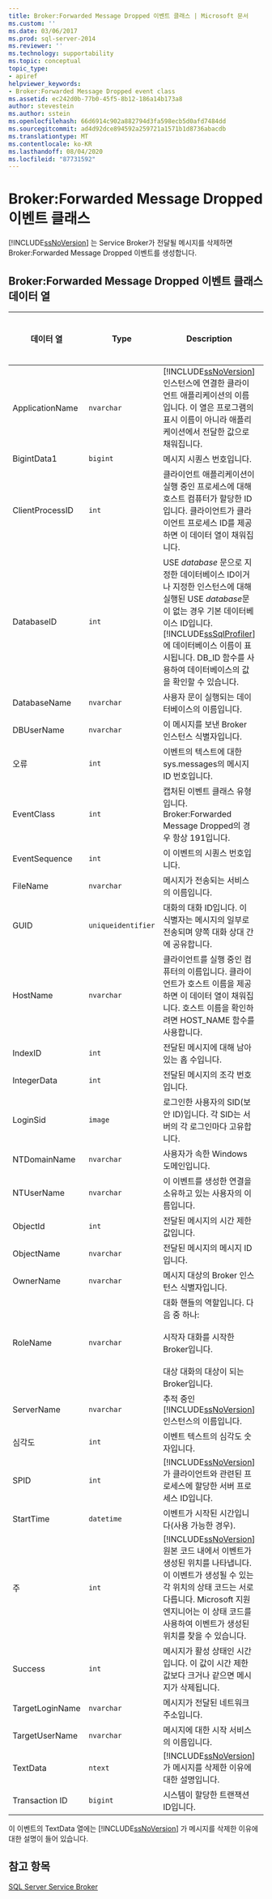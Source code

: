 ```yaml
---
title: Broker:Forwarded Message Dropped 이벤트 클래스 | Microsoft 문서
ms.custom: ''
ms.date: 03/06/2017
ms.prod: sql-server-2014
ms.reviewer: ''
ms.technology: supportability
ms.topic: conceptual
topic_type:
- apiref
helpviewer_keywords:
- Broker:Forwarded Message Dropped event class
ms.assetid: ec242d0b-77b0-45f5-8b12-186a14b173a8
author: stevestein
ms.author: sstein
ms.openlocfilehash: 66d6914c902a882794d3fa598ecb5d0afd7484dd
ms.sourcegitcommit: ad4d92dce894592a259721a1571b1d8736abacdb
ms.translationtype: MT
ms.contentlocale: ko-KR
ms.lasthandoff: 08/04/2020
ms.locfileid: "87731592"
---
```

# <a name="brokerforwarded-message-dropped-event-class"></a>Broker:Forwarded Message Dropped 이벤트 클래스
  [!INCLUDE[ssNoVersion](../../includes/ssnoversion-md.md)] 는 Service Broker가 전달될 메시지를 삭제하면 Broker:Forwarded Message Dropped 이벤트를 생성합니다.  
  
## <a name="brokerforwarded-message-dropped-event-class-data-columns"></a>Broker:Forwarded Message Dropped 이벤트 클래스 데이터 열  
  
|데이터 열|Type|Description|열 번호|필터 가능|  
|-----------------|----------|-----------------|-------------------|----------------|  
|ApplicationName|`nvarchar`|[!INCLUDE[ssNoVersion](../../includes/ssnoversion-md.md)]인스턴스에 연결한 클라이언트 애플리케이션의 이름입니다. 이 열은 프로그램의 표시 이름이 아니라 애플리케이션에서 전달한 값으로 채워집니다.|10|예|  
|BigintData1|`bigint`|메시지 시퀀스 번호입니다.|52|No|  
|ClientProcessID|`int`|클라이언트 애플리케이션이 실행 중인 프로세스에 대해 호스트 컴퓨터가 할당한 ID입니다. 클라이언트가 클라이언트 프로세스 ID를 제공하면 이 데이터 열이 채워집니다.|9|예|  
|DatabaseID|`int`|USE *database* 문으로 지정한 데이터베이스 ID이거나 지정한 인스턴스에 대해 실행된 USE *database*문이 없는 경우 기본 데이터베이스 ID입니다. [!INCLUDE[ssSqlProfiler](../../includes/sssqlprofiler-md.md)] 에 데이터베이스 이름이 표시됩니다. DB_ID 함수를 사용하여 데이터베이스의 값을 확인할 수 있습니다.|3|예|  
|DatabaseName|`nvarchar`|사용자 문이 실행되는 데이터베이스의 이름입니다.|35|yes|  
|DBUserName|`nvarchar`|이 메시지를 보낸 Broker 인스턴스 식별자입니다.|40|No|  
|오류|`int`|이벤트의 텍스트에 대한 sys.messages의 메시지 ID 번호입니다.|31|No|  
|EventClass|`int`|캡처된 이벤트 클래스 유형입니다. Broker:Forwarded Message Dropped의 경우 항상 191입니다.|27|예|  
|EventSequence|`int`|이 이벤트의 시퀀스 번호입니다.|51|예|  
|FileName|`nvarchar`|메시지가 전송되는 서비스의 이름입니다.|36|예|  
|GUID|`uniqueidentifier`|대화의 대화 ID입니다. 이 식별자는 메시지의 일부로 전송되며 양쪽 대화 상대 간에 공유합니다.|54|예|  
|HostName|`nvarchar`|클라이언트를 실행 중인 컴퓨터의 이름입니다. 클라이언트가 호스트 이름을 제공하면 이 데이터 열이 채워집니다. 호스트 이름을 확인하려면 HOST_NAME 함수를 사용합니다.|8|예|  
|IndexID|`int`|전달된 메시지에 대해 남아 있는 홉 수입니다.|24|예|  
|IntegerData|`int`|전달된 메시지의 조각 번호입니다.|25|No|  
|LoginSid|`image`|로그인한 사용자의 SID(보안 ID)입니다. 각 SID는 서버의 각 로그인마다 고유합니다.|41|예|  
|NTDomainName|`nvarchar`|사용자가 속한 Windows 도메인입니다.|7|예|  
|NTUserName|`nvarchar`|이 이벤트를 생성한 연결을 소유하고 있는 사용자의 이름입니다.|6|예|  
|ObjectId|`int`|전달된 메시지의 시간 제한 값입니다.|22|예|  
|ObjectName|`nvarchar`|전달된 메시지의 메시지 ID입니다.|34|예|  
|OwnerName|`nvarchar`|메시지 대상의 Broker 인스턴스 식별자입니다.|37|예|  
|RoleName|`nvarchar`|대화 핸들의 역할입니다. 다음 중 하나:<br /><br /> 시작자 대화를 시작한 Broker입니다.<br /><br /> 대상 대화의 대상이 되는 Broker입니다.|38|예|  
|ServerName|`nvarchar`|추적 중인 [!INCLUDE[ssNoVersion](../../includes/ssnoversion-md.md)] 인스턴스의 이름입니다.|26|예|  
|심각도|`int`|이벤트 텍스트의 심각도 숫자입니다.|29|No|  
|SPID|`int`|[!INCLUDE[ssNoVersion](../../includes/ssnoversion-md.md)] 가 클라이언트와 관련된 프로세스에 할당한 서버 프로세스 ID입니다.|12|예|  
|StartTime|`datetime`|이벤트가 시작된 시간입니다(사용 가능한 경우).|14|예|  
|주|`int`|[!INCLUDE[ssNoVersion](../../includes/ssnoversion-md.md)] 원본 코드 내에서 이벤트가 생성된 위치를 나타냅니다. 이 이벤트가 생성될 수 있는 각 위치의 상태 코드는 서로 다릅니다. Microsoft 지원 엔지니어는 이 상태 코드를 사용하여 이벤트가 생성된 위치를 찾을 수 있습니다.|30|예|  
|Success|`int`|메시지가 활성 상태인 시간입니다. 이 값이 시간 제한 값보다 크거나 같으면 메시지가 삭제됩니다.|23|예|  
|TargetLoginName|`nvarchar`|메시지가 전달된 네트워크 주소입니다.|42|예|  
|TargetUserName|`nvarchar`|메시지에 대한 시작 서비스의 이름입니다.|39|예|  
|TextData|`ntext`|[!INCLUDE[ssNoVersion](../../includes/ssnoversion-md.md)] 가 메시지를 삭제한 이유에 대한 설명입니다.|1|예|  
|Transaction ID|`bigint`|시스템이 할당한 트랜잭션 ID입니다.|4|예|  
  
 이 이벤트의 TextData 열에는 [!INCLUDE[ssNoVersion](../../includes/ssnoversion-md.md)] 가 메시지를 삭제한 이유에 대한 설명이 들어 있습니다.  
  
## <a name="see-also"></a>참고 항목  
 [SQL Server Service Broker](../../database-engine/configure-windows/sql-server-service-broker.md)  
  
  
